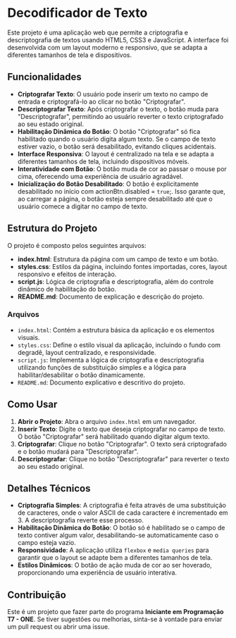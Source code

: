 # Decodificador de Texto

Este projeto é uma aplicação web que permite a criptografia e descriptografia de textos usando HTML5, CSS3 e JavaScript. A interface foi desenvolvida com um layout moderno e responsivo, que se adapta a diferentes tamanhos de tela e dispositivos.

## Funcionalidades

- **Criptografar Texto**: O usuário pode inserir um texto no campo de entrada e criptografá-lo ao clicar no botão "Criptografar".
- **Descriptografar Texto**: Após criptografar o texto, o botão muda para "Descriptografar", permitindo ao usuário reverter o texto criptografado ao seu estado original.
- **Habilitação Dinâmica do Botão**: O botão "Criptografar" só fica habilitado quando o usuário digita algum texto. Se o campo de texto estiver vazio, o botão será desabilitado, evitando cliques acidentais.
- **Interface Responsiva**: O layout é centralizado na tela e se adapta a diferentes tamanhos de tela, incluindo dispositivos móveis.
- **Interatividade com Botão**: O botão muda de cor ao passar o mouse por cima, oferecendo uma experiência de usuário agradável.
- **Inicialização do Botão Desabilitado**: O botão é explicitamente desabilitado no início com actionBtn.disabled = `true`;. Isso garante que, ao carregar a página, o botão esteja sempre desabilitado até que o usuário comece a digitar no campo de texto.

## Estrutura do Projeto

O projeto é composto pelos seguintes arquivos:

- **index.html**: Estrutura da página com um campo de texto e um botão.
- **styles.css**: Estilos da página, incluindo fontes importadas, cores, layout responsivo e efeitos de interação.
- **script.js**: Lógica de criptografia e descriptografia, além do controle dinâmico de habilitação do botão.
- **README.md**: Documento de explicação e descrição do projeto.

### Arquivos

- `index.html`: Contém a estrutura básica da aplicação e os elementos visuais.
- `styles.css`: Define o estilo visual da aplicação, incluindo o fundo com degradê, layout centralizado, e responsividade.
- `script.js`: Implementa a lógica de criptografia e descriptografia utilizando funções de substituição simples e a lógica para habilitar/desabilitar o botão dinamicamente.
- `README.md`: Documento explicativo e descritivo do projeto.

## Como Usar

1. **Abrir o Projeto**: Abra o arquivo `index.html` em um navegador.
2. **Inserir Texto**: Digite o texto que deseja criptografar no campo de texto. O botão "Criptografar" será habilitado quando digitar algum texto.
3. **Criptografar**: Clique no botão "Criptografar". O texto será criptografado e o botão mudará para "Descriptografar".
4. **Descriptografar**: Clique no botão "Descriptografar" para reverter o texto ao seu estado original.

## Detalhes Técnicos

- **Criptografia Simples**: A criptografia é feita através de uma substituição de caracteres, onde o valor ASCII de cada caractere é incrementado em 3. A descriptografia reverte esse processo.
- **Habilitação Dinâmica do Botão**: O botão só é habilitado se o campo de texto contiver algum valor, desabilitando-se automaticamente caso o campo esteja vazio.
- **Responsividade**: A aplicação utiliza `flexbox` e `media queries` para garantir que o layout se adapte bem a diferentes tamanhos de tela.
- **Estilos Dinâmicos**: O botão de ação muda de cor ao ser hoverado, proporcionando uma experiência de usuário interativa.


## Contribuição

Este é um projeto que fazer parte do programa **Iniciante em Programação T7 - ONE**. Se tiver sugestões ou melhorias, sinta-se à vontade para enviar um pull request ou abrir uma issue.